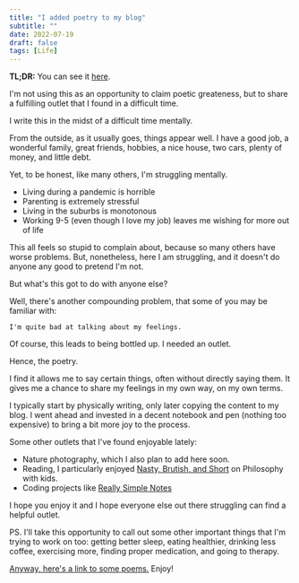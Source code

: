 ```yaml
---
title: "I added poetry to my blog"
subtitle: ""
date: 2022-07-19
draft: false
tags: [Life]
---
```


**TL;DR:** You can see it [here](/tags/poetry).

I'm not using this as an opportunity to claim poetic greateness, but
to share a fulfilling outlet that I found in a difficult time.

<!--more-->

I write this in the midst of a difficult time mentally.

From the outside, as it usually goes, things appear well. I have a good job, a wonderful family,
great friends, hobbies, a nice house, two cars, plenty of money, and little debt.

Yet, to be honest, like many others, I'm struggling mentally.

* Living during a pandemic is horrible
* Parenting is extremely stressful
* Living in the suburbs is monotonous
* Working 9-5 (even though I love my job) leaves me wishing for more out of life

This all feels so stupid to complain about, because so many others have worse problems.
But, nonetheless, here I am struggling, and it doesn't do anyone any good to pretend I'm not.

But what's this got to do with anyone else?

Well, there's another compounding problem, that some of you may be familiar with: 

    I'm quite bad at talking about my feelings.

Of course, this leads to being bottled up. I needed an outlet.

Hence, the poetry.

I find it allows me to say certain things, often without directly saying them.
It gives me a chance to share my feelings in my own way, on my own terms.

I typically start by physically writing, only later copying the content to my blog.
I went ahead and invested in a decent notebook and pen (nothing too expensive) to bring a bit more joy to the process.

Some other outlets that I've found enjoyable lately:
* Nature photography, which I also plan to add here soon.
* Reading, I particularly enjoyed [Nasty, Brutish, and Short](https://amzn.to/3ceRMmm) on Philosophy with kids.
* Coding projects like [Really Simple Notes](https://www.reallysimplenotes.com)

I hope you enjoy it and I hope everyone else out there struggling can find a helpful outlet.

PS. I'll take this opportunity to call out some other important things that I'm trying to work on too: getting better sleep, eating healthier, drinking less coffee, exercising more, finding proper medication, and going to therapy.

[Anyway, here's a link to some poems.](/tags/poetry) Enjoy!
